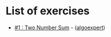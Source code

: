 # List of exercises

 * [#1 : Two Number Sum](<1-Two Number Sum>) - ([algoexpert](http://www.algoexpert.io/questions/Two%20Number%20Sum)) 

